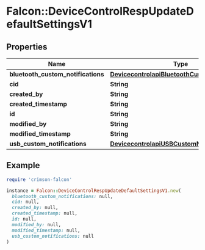 # Falcon::DeviceControlRespUpdateDefaultSettingsV1

## Properties

| Name | Type | Description | Notes |
| ---- | ---- | ----------- | ----- |
| **bluetooth_custom_notifications** | [**DevicecontrolapiBluetoothCustomNotifications**](DevicecontrolapiBluetoothCustomNotifications.md) |  | [optional] |
| **cid** | **String** |  | [optional] |
| **created_by** | **String** |  | [optional] |
| **created_timestamp** | **String** |  | [optional] |
| **id** | **String** |  |  |
| **modified_by** | **String** |  | [optional] |
| **modified_timestamp** | **String** |  | [optional] |
| **usb_custom_notifications** | [**DevicecontrolapiUSBCustomNotifications**](DevicecontrolapiUSBCustomNotifications.md) |  | [optional] |

## Example

```ruby
require 'crimson-falcon'

instance = Falcon::DeviceControlRespUpdateDefaultSettingsV1.new(
  bluetooth_custom_notifications: null,
  cid: null,
  created_by: null,
  created_timestamp: null,
  id: null,
  modified_by: null,
  modified_timestamp: null,
  usb_custom_notifications: null
)
```

